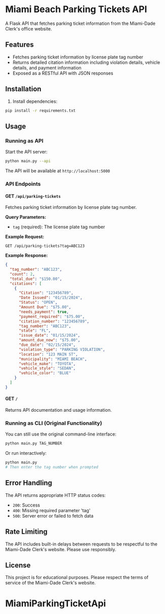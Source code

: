 # Miami Beach Parking Tickets API

A Flask API that fetches parking ticket information from the Miami-Dade Clerk's office website.

## Features

- Fetches parking ticket information by license plate tag number
- Returns detailed citation information including violation details, vehicle details, and payment information
- Exposed as a RESTful API with JSON responses

## Installation

1. Install dependencies:
```bash
pip install -r requirements.txt
```

## Usage

### Running as API

Start the API server:
```bash
python main.py --api
```

The API will be available at `http://localhost:5000`

### API Endpoints

#### GET `/api/parking-tickets`

Fetches parking ticket information by license plate tag number.

**Query Parameters:**
- `tag` (required): The license plate tag number

**Example Request:**
```
GET /api/parking-tickets?tag=ABC123
```

**Example Response:**
```json
{
  "tag_number": "ABC123",
  "count": 2,
  "total_due": "$150.00",
  "citations": [
    {
      "Citation": "123456789",
      "Date Issued": "01/15/2024",
      "Status": "OPEN",
      "Amount Due": "$75.00",
      "needs_payment": true,
      "payment_required": "$75.00",
      "citation_number": "123456789",
      "tag_number": "ABC123",
      "state": "FL",
      "issue_date": "01/15/2024",
      "amount_due_now": "$75.00",
      "due_date": "02/15/2024",
      "violation_type": "PARKING VIOLATION",
      "location": "123 MAIN ST",
      "municipality": "MIAMI BEACH",
      "vehicle_make": "TOYOTA",
      "vehicle_style": "SEDAN",
      "vehicle_color": "BLUE"
    }
  ]
}
```

#### GET `/`

Returns API documentation and usage information.

### Running as CLI (Original Functionality)

You can still use the original command-line interface:

```bash
python main.py TAG_NUMBER
```

Or run interactively:
```bash
python main.py
# Then enter the tag number when prompted
```

## Error Handling

The API returns appropriate HTTP status codes:

- `200`: Success
- `400`: Missing required parameter 'tag'
- `500`: Server error or failed to fetch data

## Rate Limiting

The API includes built-in delays between requests to be respectful to the Miami-Dade Clerk's website. Please use responsibly.

## License

This project is for educational purposes. Please respect the terms of service of the Miami-Dade Clerk's website.
# MiamiParkingTicketApi
